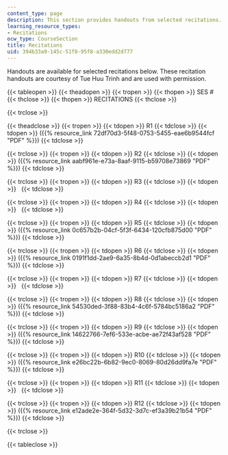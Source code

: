 ```yaml
---
content_type: page
description: This section provides handouts from selected recitations.
learning_resource_types:
- Recitations
ocw_type: CourseSection
title: Recitations
uid: 394b33a9-145c-51f8-95f8-a330edd2d777
---
```


Handouts are available for selected recitations below. These recitation handouts are courtesy of Tue Huu Trinh and are used with permission.

{{< tableopen >}}
{{< theadopen >}}
{{< tropen >}}
{{< thopen >}}
SES #
{{< thclose >}}
{{< thopen >}}
RECITATIONS
{{< thclose >}}

{{< trclose >}}

{{< theadclose >}}
{{< tropen >}}
{{< tdopen >}}
R1
{{< tdclose >}}
{{< tdopen >}}
({{% resource_link 72df70d3-5f48-0753-5455-eae6b9544fcf "PDF" %}})
{{< tdclose >}}

{{< trclose >}}
{{< tropen >}}
{{< tdopen >}}
R2
{{< tdclose >}}
{{< tdopen >}}
({{% resource_link aabf961e-e73a-8aaf-9115-b59708e73869 "PDF" %}})
{{< tdclose >}}

{{< trclose >}}
{{< tropen >}}
{{< tdopen >}}
R3
{{< tdclose >}}
{{< tdopen >}}
 
{{< tdclose >}}

{{< trclose >}}
{{< tropen >}}
{{< tdopen >}}
R4
{{< tdclose >}}
{{< tdopen >}}
 
{{< tdclose >}}

{{< trclose >}}
{{< tropen >}}
{{< tdopen >}}
R5
{{< tdclose >}}
{{< tdopen >}}
({{% resource_link 0c657b2b-04cf-5f3f-6434-120cfb875d00 "PDF" %}})
{{< tdclose >}}

{{< trclose >}}
{{< tropen >}}
{{< tdopen >}}
R6
{{< tdclose >}}
{{< tdopen >}}
({{% resource_link 0191f1dd-2ae9-6a35-8b4d-0d1abeccb2d1 "PDF" %}})
{{< tdclose >}}

{{< trclose >}}
{{< tropen >}}
{{< tdopen >}}
R7
{{< tdclose >}}
{{< tdopen >}}
 
{{< tdclose >}}

{{< trclose >}}
{{< tropen >}}
{{< tdopen >}}
R8
{{< tdclose >}}
{{< tdopen >}}
({{% resource_link 54530ded-3f88-83b4-4c6f-5784bc5186a2 "PDF" %}})
{{< tdclose >}}

{{< trclose >}}
{{< tropen >}}
{{< tdopen >}}
R9
{{< tdclose >}}
{{< tdopen >}}
({{% resource_link 14622766-7ef6-533e-acbe-ae72f43af528 "PDF" %}})
{{< tdclose >}}

{{< trclose >}}
{{< tropen >}}
{{< tdopen >}}
R10
{{< tdclose >}}
{{< tdopen >}}
({{% resource_link e26bc22b-6b82-9ec0-8069-80d26dd9fa7e "PDF" %}})
{{< tdclose >}}

{{< trclose >}}
{{< tropen >}}
{{< tdopen >}}
R11
{{< tdclose >}}
{{< tdopen >}}
 
{{< tdclose >}}

{{< trclose >}}
{{< tropen >}}
{{< tdopen >}}
R12
{{< tdclose >}}
{{< tdopen >}}
({{% resource_link e12ade2e-364f-5d32-3d7c-ef3a39b21b54 "PDF" %}})
{{< tdclose >}}

{{< trclose >}}

{{< tableclose >}}
